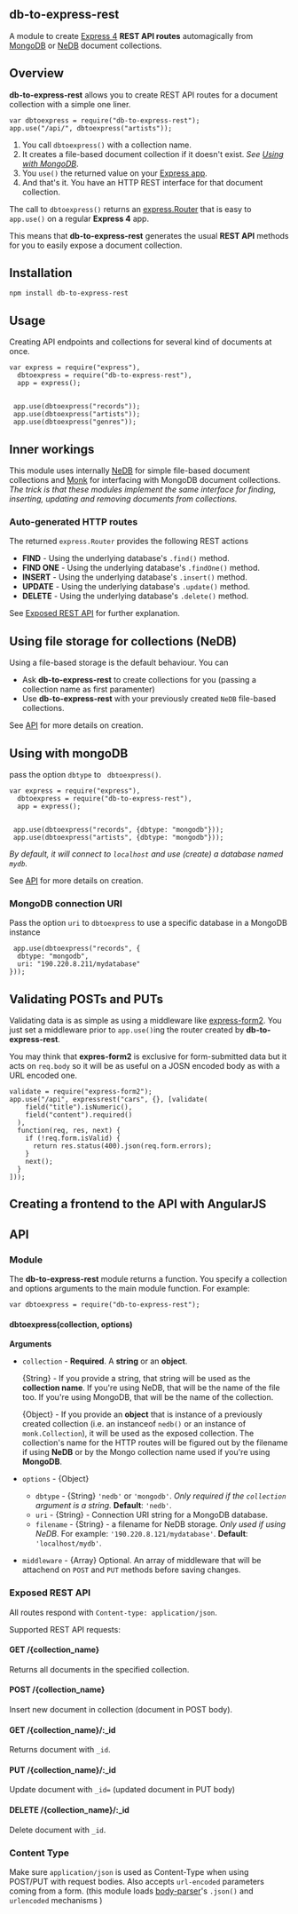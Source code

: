 ## db-to-express-rest
 
A module to create [Express 4](http://expressjs.com) **REST API routes** 
automagically from [MongoDB](http://www.mongodb.org/) or 
[NeDB](https://www.npmjs.com/package/nedb) document collections.

## Overview

**db-to-express-rest** allows you to create REST API routes for a document collection
with a simple one liner. 


    
    var dbtoexpress = require("db-to-express-rest");
    app.use("/api/", dbtoexpress("artists"));


1. You call `dbtoexpress()` with a collection name.
1. It creates a file-based document collection if it doesn't exist. _See [Using with MongoDB](#using-with-mongodb)_.
1. You `use()` the returned value on your [Express app](http://expressjs.com/4x/api.html#application).
1. And that's it. You have
an HTTP REST interface for that document collection. 

The call to `dbtoexpress()` returns an [express.Router](http://expressjs.com/4x/api.html#router) that is easy
to `app.use()` on a regular **Express 4** app.

This means that **db-to-express-rest** generates the usual **REST API** methods
for you to easily expose a document collection.


## Installation 

    npm install db-to-express-rest

## Usage

Creating API endpoints and collections for several
kind of documents at once.

    var express = require("express"),
      dbtoexpress = require("db-to-express-rest"),
      app = express();


     app.use(dbtoexpress("records"));
     app.use(dbtoexpress("artists"));
     app.use(dbtoexpress("genres"));


## Inner workings

This module uses internally [NeDB](https://www.npmjs.com/package/nedb) 
for simple file-based document collections and 
[Monk](https://www.npmjs.com/package/monk) for interfacing with MongoDB document collections.
_The trick is that these modules implement the same interface for finding, inserting, updating and removing documents from collections._


### Auto-generated HTTP routes


The returned `express.Router` provides the following REST actions

* **FIND** - Using the underlying database's `.find()` method.
* **FIND ONE** - Using the underlying database's `.findOne()` method.
* **INSERT** - Using the underlying database's `.insert()` method.
* **UPDATE** - Using the underlying database's `.update()` method.
* **DELETE** - Using the underlying database's `.delete()` method.

See [Exposed REST API](#exposed-rest-api) for further explanation.


## Using file storage for collections (NeDB)

Using a file-based storage is the default behaviour. You can

* Ask **db-to-express-rest** to create collections for you (passing a collection name as first paramenter)
* Use **db-to-express-rest** with your previously created `NeDB` file-based collections.

See [API](#api) for more details on creation.

## Using with mongoDB

pass the option `dbtype` to ` dbtoexpress()`.

    var express = require("express"),
      dbtoexpress = require("db-to-express-rest"),
      app = express();


     app.use(dbtoexpress("records", {dbtype: "mongodb"}));
     app.use(dbtoexpress("artists", {dbtype: "mongodb"}));

_By default, it will connect to `localhost` and use (create) a database named `mydb`._

See [API](#api) for more details on creation.

### MongoDB connection URI

Pass the option `uri` to `dbtoexpress` to use a specific database in a MongoDB instance

     app.use(dbtoexpress("records", {
      dbtype: "mongodb",
      uri: "190.220.8.211/mydatabase"
    }));


## Validating POSTs and PUTs

Validating data is as simple as using a middleware like [express-form2](https://www.npmjs.com/package/express-form2).
You just set a middleware prior to `app.use()`ing the router created by **db-to-express-rest**.

You may think that **expres-form2** is exclusive for form-submitted data but it acts
on `req.body` so it will be as useful on a JOSN encoded body as with a URL encoded one.
  
    validate = require("express-form2");
    app.use("/api", expressrest("cars", {}, [validate(
        field("title").isNumeric(),
        field("content").required()
      ),
      function(req, res, next) {
        if (!req.form.isValid) {
          return res.status(400).json(req.form.errors);
        }
        next();
      }
    ]));

## Creating a frontend to the API with AngularJS

## API

### Module

The **db-to-express-rest** module returns a function. 
You specify a collection and options arguments to the main module function. For example:

    var dbtoexpress = require("db-to-express-rest");

#### dbtoexpress(collection, options)

**Arguments**

* `collection` - **Required**. A **string** or an **object**. 

    {String} - If you provide a string, that string will be used as the **collection name**. If you're using NeDB,
that will be the name of the file too. If you're using MongoDB, that will be
the name of the collection.

    {Object} - If you provide an **object** that is instance of a
previously created collection (i.e. an instanceof `nedb()` or an instance of `monk.Collection`),
it will be used as the exposed collection. The collection's name for the HTTP routes will be figured out by the
filename if using **NeDB** or by the Mongo collection name used if you're using **MongoDB**. 
* `options` - {Object}
  * `dbtype` - {String} `'nedb'` or `'mongodb'`. _Only required if the 
  `collection` argument is a string._ **Default**: `'nedb'`.
  * `uri` - {String} - Connection URI string for a MongoDB database. 
  * `filename` - {String} - a filename for NeDB storage. _Only used if using NeDB_.
  For example: `'190.220.8.121/mydatabase'`. **Default**: `'localhost/mydb'`.
* `middleware` - {Array} Optional. An array of middleware that will be attachend
on `POST` and `PUT` methods before saving changes.

### Exposed REST API

All routes respond with `Content-type: application/json`.

Supported REST API requests:

#### GET /{collection_name} 

Returns all documents in the specified collection.

#### POST /{collection_name} 

Insert new document in collection (document in POST body).

#### GET /{collection_name}/:_id

 Returns document with `_id`.

#### PUT /{collection_name}/:_id

Update document with `_id=` (updated document in PUT body)

#### DELETE /{collection_name}/:_id

Delete document with `_id`.

### Content Type

Make sure `application/json` is used as Content-Type when using POST/PUT with request bodies.
Also accepts `url-encoded` parameters coming from a form. (this module loads 
[body-parser](https://www.npmjs.com/package/body-parser)'s `.json()` and 
`urlencoded` mechanisms )